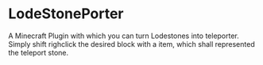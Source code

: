 # LodeStonePorter

A Minecraft Plugin with which you can turn Lodestones into teleporter. Simply shift righclick the desired block with a item, which shall represented the teleport stone. 
